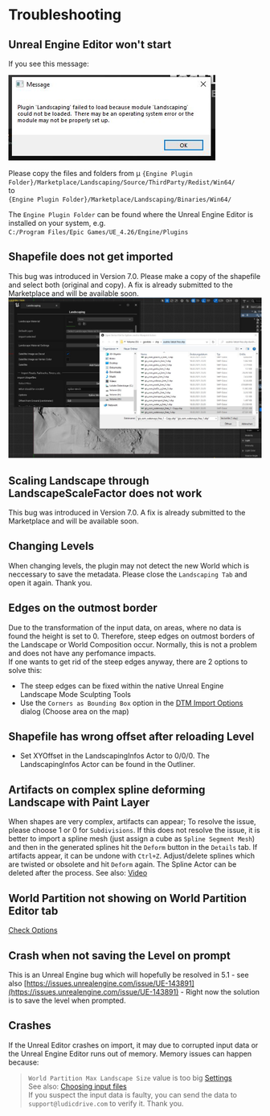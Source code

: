 # Troubleshooting

## Unreal Engine Editor won't start

If you see this message:  

![UE4 Message](_media/ue4_message.jpg)

Please copy the files and folders from  µ
`{Engine Plugin Folder}/Marketplace/Landscaping/Source/ThirdParty/Redist/Win64/`  
to  
`{Engine Plugin Folder}/Marketplace/Landscaping/Binaries/Win64/`

The `Engine Plugin Folder` can be found where the Unreal Engine Editor is installed on your system, e.g.  
`C:/Program Files/Epic Games/UE_4.26/Engine/Plugins`

## Shapefile does not get imported

This bug was introduced in Version 7.0. Please make a copy of the shapefile and select both (original and copy). A fix is already submitted to the Marketplace and will be available soon.
![Copy shapefile](_media/shapefile-import-fix.jpg)

## Scaling Landscape through LandscapeScaleFactor does not work

This bug was introduced in Version 7.0. A fix is already submitted to the Marketplace and will be available soon.

## Changing Levels

When changing levels, the plugin may not detect the new World which is neccessary to save the metadata. Please close the `Landscaping Tab` and open it again. Thank you.

## Edges on the outmost border

Due to the transformation of the input data, on areas, where no data is found the height is set to 0. Therefore, steep edges on outmost borders of the Landscape or World Composition occur. Normally, this is not a problem and does not have any perfomance impacts.  
If one wants to get rid of the steep edges anyway, there are 2 options to solve this:

- The steep edges can be fixed within the native Unreal Engine Landscape Mode Sculpting Tools
- Use the `Corners as Bounding Box` option in the [DTM Import Options](heights.md?id=options) dialog (Choose area on the map)

## Shapefile has wrong offset after reloading Level

- Set XYOffset in the LandscapingInfos Actor to 0/0/0. The LandscapingInfos Actor can be found in the Outliner.

## Artifacts on complex spline deforming Landscape with Paint Layer

When shapes are very complex, artifacts can appear; To resolve the issue, please choose 1 or 0 for `Subdivisions`. If this does not resolve the issue, it is better to import a spline mesh (just assign a cube as `Spline Segment Mesh`) and then in the generated splines hit the `Deform` button in the `Details` tab. If artifacts appear, it can be undone with `Ctrl+Z`. Adjust/delete splines which are twisted or obsolete and hit `Deform` again. The Spline Actor can be deleted after the process. See also: [Video](https://youtu.be/pYNUrNeKF2s?t=557)

## World Partition not showing on World Partition Editor tab

[Check Options](heights.md?id=use-world-partition)

## Crash when not saving the Level on prompt

This is an Unreal Engine bug which will hopefully be resolved in 5.1 - see also [https://issues.unrealengine.com/issue/UE-143891](https://issues.unrealengine.com/issue/UE-143891) - Right now the solution is to save the level when prompted.

## Crashes

If the Unreal Editor crashes on import, it may due to corrupted input data or the Unreal Engine Editor runs out of memory. Memory issues can happen because:  
> `World Partition Max Landscape Size` value is too big [Settings](settings.md)  
> See also: [Choosing input files](heights.md?id=choosing-input-files)  
If you suspect the input data is faulty, you can send the data to `support@ludicdrive.com` to verify it. Thank you.
